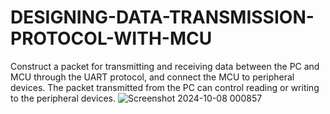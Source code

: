 # DESIGNING-DATA-TRANSMISSION-PROTOCOL-WITH-MCU
 Construct a packet for transmitting and receiving data between the PC and MCU through the UART protocol, and connect the MCU to peripheral devices. The packet transmitted from the PC can control reading or writing to the peripheral devices.
![Screenshot 2024-10-08 000857](https://github.com/user-attachments/assets/8af22161-fd54-4939-9c61-0f376e8b9147)
